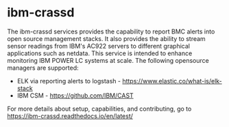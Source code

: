 # ibm-crassd
The ibm-crassd services provides the capability to report BMC alerts into open source management stacks. It also provides the ability to stream sensor readings from IBM's AC922 servers to different graphical applications such as netdata. This service is intended to enhance monitoring IBM POWER LC systems at scale. 
The following opensource managers are supported:
  - ELK via reporting alerts to logstash - https://www.elastic.co/what-is/elk-stack
  - IBM CSM - https://github.com/IBM/CAST

For more details about setup, capabilities, and contributing, go to https://ibm-crassd.readthedocs.io/en/latest/
